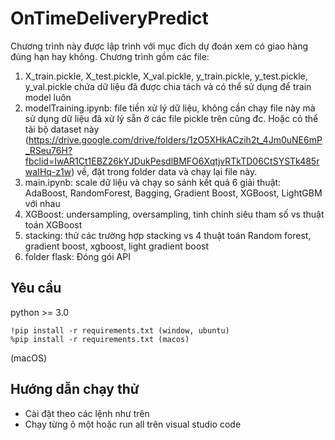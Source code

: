 # OnTimeDeliveryPredict
Chương trình này được lập trình với mục đích dự đoán xem có giao hàng đúng hạn hay không.
Chương trình gồm các file:
1. X_train.pickle, X_test.pickle, X_val.pickle, y_train.pickle, y_test.pickle, y_val.pickle chứa dữ liệu đã được chia tách và có thể sử dụng để train model luôn
2. modelTraining.ipynb: file tiền xử lý dữ liệu, không cần chạy file này mà sử dụng dữ liệu đã xử lý sẵn ở các file pickle trên cũng đc. Hoặc có thể tải bộ dataset này (https://drive.google.com/drive/folders/1zO5XHkACzih2t_4Jm0uNE6mP_RSeu76H?fbclid=IwAR1Ct1EBZ26kYJDukPesdlBMFO6XqtjvRTkTD06CtSYSTk485rwaIHq-z1w) về, đặt trong folder data và chạy lại file này.
3. main.ipynb: scale dữ liệu và chạy so sánh kết quả 6 giải thuật: AdaBoost, RandomForest, Bagging, Gradient Boost, XGBoost, LightGBM với nhau
4. XGBoost: undersampling, oversampling, tinh chỉnh siêu tham số vs thuật toán XGBoost
5. stacking: thử các trường hợp stacking vs 4 thuật toán Random forest, gradient boost, xgboost, light gradient boost
6. folder flask: Đóng gói API


## Yêu cầu
python >= 3.0
```
!pip install -r requirements.txt (window, ubuntu)
%pip install -r requirements.txt (macos)
```
(macOS)

## Hướng dẫn chạy thử
- Cài đặt theo các lệnh như trên
- Chạy từng ô một hoặc run all trên visual studio code
